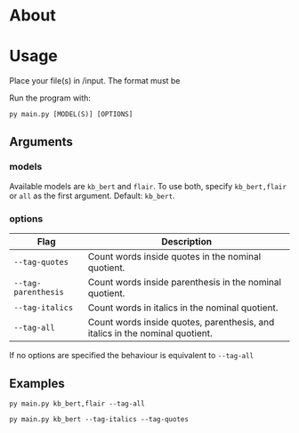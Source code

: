 # About


# Usage
Place your file(s) in /input. The format must be 

Run the program with:

`py main.py [MODEL(S)] [OPTIONS]`

## Arguments
### models
Available models are `kb_bert` and `flair`. To use both, specify `kb_bert,flair` or `all` as the first argument. Default: `kb_bert`.
### options
| Flag                  | Description|
|-----------------------|------------|
| `--tag-quotes`        | Count words inside quotes in the nominal quotient. |
| `--tag-parenthesis`   | Count words inside parenthesis in the nominal quotient. |
| `--tag-italics`       | Count words in italics in the nominal quotient. |
| `--tag-all`           | Count words inside quotes, parenthesis, and italics in the nominal quotient. |

If no options are specified the behaviour is equivalent to `--tag-all`

## Examples
`py main.py kb_bert,flair --tag-all`

`py main.py kb_bert --tag-italics --tag-quotes`